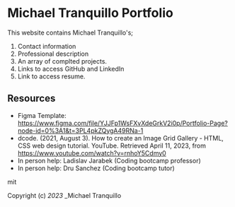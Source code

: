 # Michael Tranquillo Portfolio

This website contains Michael Tranquillo's; 
1. Contact information
2. Professional description
3. An array of complted projects. 
4. Links to access GitHub and LinkedIn
5. Link to access resume.

## Resources

- Figma Template: https://www.figma.com/file/YJJFp1WsFXvXdeGrkV2i0p/Portfolio-Page?node-id=0%3A1&t=3PL4pkZQygA49RNa-1
- dcode. (2021, August 3). How to create an Image Grid Gallery - HTML, CSS web design tutorial. YouTube. Retrieved April 11, 2023, from https://www.youtube.com/watch?v=rnhoY5Cdmy0 
- In person help: Ladislav Jarabek (Coding bootcamp professor)
- In person help: Dru Sanchez (Coding bootcamp tutor)

mit

Copyright (c) _2023_ _Michael Tranquillo